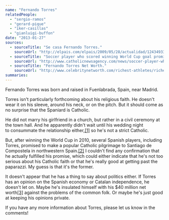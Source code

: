 ```yaml
---
name: "Fernando Torres"
relatedPeople:
  - "sergio-ramos"
  - "gerard-pique"
  - "iker-casillas"
  - "gianluigi-buffon"
date: "2013-01-27"
sources:
  - sourceTitle: "Se casa Fernando Torres."
    sourceUrl: "http://elpais.com/elpais/2009/05/28/actualidad/1243493331_850215.html"
  - sourceTitle: "Soccer player who scored winning World Cup goal promises to make pilgrimage."
    sourceUrl: "http://www.catholicnewsagency.com/news/soccer-player-who-scored-winning-world-cup-goal-promises-to-make-pilgrimage/"
  - sourceTitle: "Fernando Torres Net Worth."
    sourceUrl: "http://www.celebritynetworth.com/richest-athletes/richest-footballers/fernando-torres-net-worth/"
summaries:
---
```


Fernando Torres was born and raised in Fuenlabrada, Spain, near Madrid.

Torres isn't particularly forthcoming about his religious faith. He doesn't wear it on his sleeve, around his neck, or on the pitch. But it should come as no surprise that the Spaniard is Catholic.

He did not marry his girlfriend in a church, but rather in a civil ceremony at the town hall. And he apparently didn't wait until his wedding night to consummate the relationship either,<a class="source-citation" href="#http%3A%2F%2Felpais.com%2Felpais%2F2009%2F05%2F28%2Factualidad%2F1243493331_850215.html" title="Se casa Fernando Torres.">[1]</a> so he's not a strict Catholic.

But, after winning the World Cup in 2010, several Spanish players, including Torres, promised to make a popular Catholic pilgrimage to Santiago de Compostela in northwestern Spain.<a class="source-citation" href="#http%3A%2F%2Fwww.catholicnewsagency.com%2Fnews%2Fsoccer-player-who-scored-winning-world-cup-goal-promises-to-make-pilgrimage%2F" title="Soccer player who scored winning World Cup goal promises to make pilgrimage.">[2]</a> I couldn't find any confirmation that he actually fulfilled his promise, which could either indicate that he's not too serious about his Catholic faith or that he's really good at getting past the paparazzi. My guess is that it's the former.

It doesn't appear that he has a thing to say about politics either. If Torres has an opinion on the Spanish economy or Catalan independence, he doesn't let on. Maybe he's insulated himself with his $40 million net worth<a class="source-citation" href="#http%3A%2F%2Fwww.celebritynetworth.com%2Frichest-athletes%2Frichest-footballers%2Ffernando-torres-net-worth%2F" title="Fernando Torres Net Worth.">[3]</a> against the problems of the common folk. Or maybe he's just good at keeping his opinions private.

If you have any more information about Torres, please let us know in the comments!